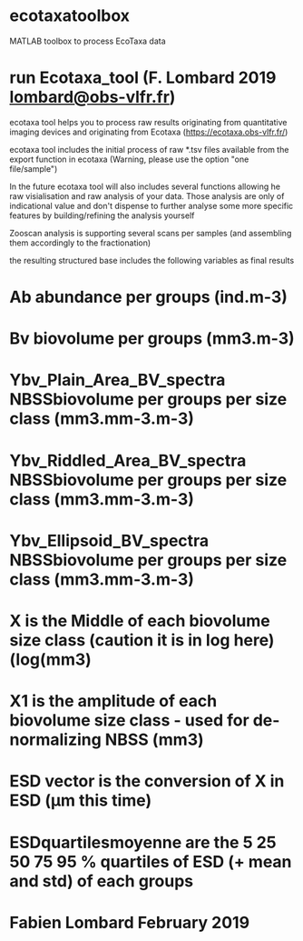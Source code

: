 # ecotaxatoolbox

MATLAB toolbox to process EcoTaxa data
# run Ecotaxa_tool (F. Lombard 2019 lombard@obs-vlfr.fr)
ecotaxa tool helps you to process raw results originating from quantitative imaging devices and originating from Ecotaxa (https://ecotaxa.obs-vlfr.fr/) 

ecotaxa tool includes the initial process of raw *.tsv files available from the export function in ecotaxa (Warning, please use the option "one file/sample")

In the future ecotaxa tool will also includes several functions allowing he raw visialisation and raw analysis of your data. Those analysis are only of indicational value and don't dispense to further analyse some more specific features by building/refining the analysis yourself

Zooscan analysis is supporting several scans per samples (and assembling them accordingly to the fractionation)

the resulting structured base includes the following variables as final results
#     Ab  abundance per groups (ind.m-3)
#     Bv biovolume per groups (mm3.m-3)
#     Ybv_Plain_Area_BV_spectra NBSSbiovolume per groups per size class (mm3.mm-3.m-3)
#     Ybv_Riddled_Area_BV_spectra NBSSbiovolume per groups per size class (mm3.mm-3.m-3)
#     Ybv_Ellipsoid_BV_spectra NBSSbiovolume per groups per size class (mm3.mm-3.m-3)
#    X  is the Middle of each biovolume size class (caution it is in log here) (log(mm3)
#     X1 is the amplitude of each biovolume size class - used for de-normalizing NBSS (mm3)
#     ESD vector is the conversion of X in ESD (µm this time)
#     ESDquartilesmoyenne are the 5 25 50 75 95 % quartiles of ESD (+ mean and std) of each groups

# Fabien Lombard February 2019

